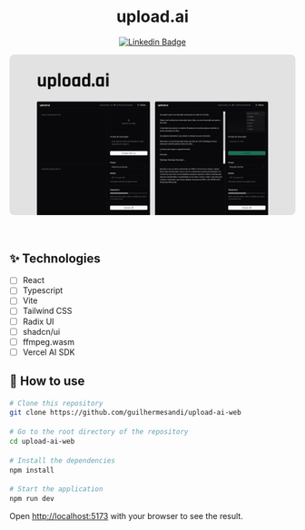<h1 align="center">upload.ai</h1>

<div align="center">

[![Linkedin Badge](https://img.shields.io/badge/-Guilherme%20Sandi-292929?style=flat-square&logo=Linkedin&logoColor=white&link=https://www.linkedin.com/in/guilhermesandi/)](https://www.linkedin.com/in/guilhermesandi/)

<p align="center">
    <img alt="upload.ai" title="upload.ai" src=".github/cover.png" />
</p>

</div>

<br>

## ✨ Technologies

-   [ ] React
-   [ ] Typescript
-   [ ] Vite
-   [ ] Tailwind CSS
-   [ ] Radix UI
-   [ ] shadcn/ui
-   [ ] ffmpeg.wasm
-   [ ] Vercel AI SDK

## 🚀 How to use

```sh
# Clone this repository
git clone https://github.com/guilhermesandi/upload-ai-web

# Go to the root directory of the repository
cd upload-ai-web

# Install the dependencies
npm install

# Start the application
npm run dev
```

Open [http://localhost:5173](http://localhost:5173) with your browser to see the result.
